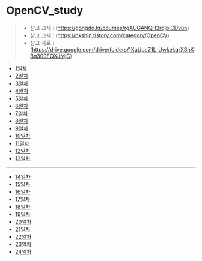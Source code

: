# OpenCV_study
> * 참고 교재 : (https://gongdo.kr/courses/rgAUGANQH2rqIpiCDvun)
> * 참고 교재 : (https://bkshin.tistory.com/category/OpenCV)
> * 참고 자료 : (https://drive.google.com/drive/folders/1XuUpaZ1L_UwkekqrXShKBq309FOXJMjC)
- [1일차](20230516.md)
- [2일차](20230517.md)
- [3일차](20230518.md)
- [4일차](20230519.md)
- [5일차](20230522.md)
- [6일차](20230523.md)
- [7일차](20230524.md)
- [8일차](20230525.md)
- [9일차](20230526.md)
- [10일차](20230530.md)
- [11일차](20230531.md)
- [12일차](20230601.md)
- [13일차](20230602.md)
-----------------------------------------------------------
- [14일차](20230605.md)
- [15일차](20230607.md)
- [16일차](20230608.md)
- [17일차](20230609.md)
- [18일차](20230612.md)
- [19일차](20230613.md)
- [20일차](20230614.md)
- [21일차](20230615.md)
- [22일차](20230616.md)
- [23일차](20230619.md)
- [24일차](20230620.md)

